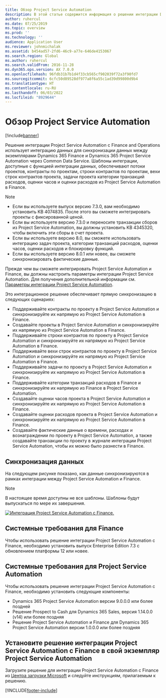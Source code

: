 ```yaml
---
title: Обзор Project Service Automation
description: В этой статье содержится информация о решении интеграции Dynamics 365 Project Service Automation с Dynamics 365 Finance.
author: ruhercul
ms.date: 07/25/2019
ms.topic: overview
ms.prod: ''
ms.technology: ''
audience: Application User
ms.reviewer: johnmichalak
ms.assetid: b454ad57-2fd6-46c9-a77e-646de4153067
ms.search.region: Global
ms.author: ruhercul
ms.search.validFrom: 2016-11-28
ms.dyn365.ops.version: AX 7.0.0
ms.openlocfilehash: 96fdb31b7b1d4f33cb565cf902039f72a3f90fd7
ms.sourcegitcommit: 6cfc50d89528df977a8f6a55c1ad39d99800d9b4
ms.translationtype: HT
ms.contentlocale: ru-RU
ms.lasthandoff: 06/03/2022
ms.locfileid: "8929644"
---
```

# <a name="project-service-automation-overview"></a>Обзор Project Service Automation

[!include[banner](../includes/banner.md)]


Решение интеграции Project Service Automation с Finance and Operations использует интеграцию данных для синхронизации данных между экземплярами Dynamics 365 Finance и Dynamics 365 Project Service Automation через Common Data Service. Шаблоны интеграции, доступные с функцией интеграции данных, обеспечивают потоки проектов, контракты по проектам, строки контрактов по проектам, вехи строк контрактов проекта, задачи проекта категории транзакций расходов, оценки часов и оценки расходов из Project Service Automation в Finance.

> [!NOTE]
> - Если вы используете выпуск версию 7.3.0, вам необходимо установить KB 4074835. После этого вы сможете интегрировать проекты с фиксированной ценой.
> - Если вы используете версию 7.3.0 и переносите транзакции сборов из Project Service Automation, вы должны установить KB 4345320, чтобы включить эти сборы в счет проекта.
> - Если вы используете версию 8.0, вы сможете использовать интеграцию задач проекта, категории транзакций расходов, оценки часов, оценки расходов и блокировку функций.
> - Если вы используете версию 8.0.1 или новее, вы сможете синхронизировать фактические данные.

Прежде чем вы сможете интегрировать Project Service Automation и Finance, вы должны настроить параметры интеграции Project Service Automation. Для получения дополнительной информации см. [Параметры интеграции Project Service Automation](PSA-parameters.md).

Это интеграционное решение обеспечивает прямую синхронизацию в следующих сценариях:

- Поддерживайте контракты по проекту в Project Service Automation и синхронизируйте их напрямую из Project Service Automation в Finance.
- Создавайте проекты в Project Service Automation и синхронизируйте их напрямую из Project Service Automation в Finance.
- Поддерживайте строки контрактов по проекту в Project Service Automation и синхронизируйте их напрямую из Project Service Automation в Finance.
- Поддерживайте вехи строк контрактов по проекту в Project Service Automation и синхронизируйте их напрямую из Project Service Automation в Finance.
- Поддерживайте задачи по проекту в Project Service Automation и синхронизируйте их напрямую из Project Service Automation в Finance.
- Поддерживайте категории транзакций расходов в Finance и синхронизируйте их напрямую из Finance в Project Service Automation.
- Создавайте оценки часов проекта в Project Service Automation и синхронизируйте их напрямую из Project Service Automation в Finance.
- Создавайте оценки расходов проекта в Project Service Automation и синхронизируйте их напрямую из Project Service Automation в Finance.
- Создавайте фактические данные о времени, расходах и вознаграждении по проекту в Project Service Automation, а также создавайте транзакции по проекту в журнале интеграции Project Service Automation, чтобы их можно было разнести в Finance.

## <a name="data-synchronization"></a>Синхронизация данных

На следующем рисунке показано, как данные синхронизируются в рамках интеграции между Project Service Automation и Finance.

> [!NOTE]
> В настоящее время доступны не все шаблоны. Шаблоны будут выпускаться по мере их завершения.

[![Интеграция Project Service Automation с Finance.](./media/PSA-integration.png)](./media/PSA-integration.png)

## <a name="system-requirements-for-finance"></a>Системные требования для Finance

Чтобы использовать решение интеграции Project Service Automation с Finance, необходимо установить выпуск Enterprise Edition 7.3 с обновлением платформы 12 или новее.

## <a name="system-requirements-for-project-service-automation"></a>Системные требования для Project Service Automation

Чтобы использовать решение интеграции Project Service Automation с Finance, необходимо установить следующие компоненты:

- Dynamics 365 Project Service Automation версии 9.0.0.0 или более поздней
- Решение Prospect to Cash для Dynamics 365 Sales, версия 1.14.0.0 (v14) или более поздняя
- Решение Project Service Automation и Finance для Dynamics 365 Project Service Automation версии 1.0.0.0 или более поздняя

## <a name="install-the-project-service-automation-to-finance-integration-solution-in-your-project-service-automation-instance"></a>Установите решение интеграции Project Service Automation с Finance в свой экземпляр Project Service Automation

Загрузите решение для интеграции Project Service Automation с Finance из [Центра загрузки Microsoft](https://www.microsoft.com/download/details.aspx?id=57016) и следуйте инструкциям, прилагаемым к решению.


[!INCLUDE[footer-include](../includes/footer-banner.md)]